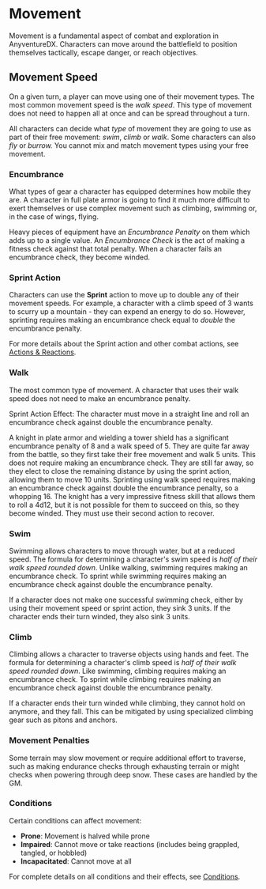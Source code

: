 # Movement

<div class="triangle-line"></div>

Movement is a fundamental aspect of combat and exploration in AnyventureDX. Characters can move around the battlefield to position themselves tactically, escape danger, or reach objectives.

## Movement Speed
On a given turn, a player can move using one of their movement types. The most common movement speed is the *walk speed*. This type of movement does not need to happen all at once and can be spread throughout a turn.

All characters can decide what *type* of movement they are going to use as part of their free movement: *swim*, *climb* or *walk*. Some characters can also *fly* or *burrow.* You cannot mix and match movement types using your free movement.

### Encumbrance

What types of gear a character has equipped determines how mobile they are. A character in full plate armor is going to find it much more difficult to exert themselves or use complex movement such as climbing, swimming or, in the case of wings, flying.

Heavy pieces of equipment have an *Encumbrance Penalty* on them which adds up to a single value. An *Encumbrance Check* is the act of making a fitness check against that total penalty. When a character fails an encumbrance check, they become winded.

### Sprint Action

Characters can use the **Sprint** action to move up to double any of their movement speeds. For example, a character with a climb speed of 3 wants to scurry up a mountain - they can expend an energy to do so. However, sprinting requires making an encumbrance check equal to *double* the encumbrance penalty. 

For more details about the Sprint action and other combat actions, see [Actions & Reactions](/wiki/actions-reactions).

### Walk

The most common type of movement. A character that uses their walk speed does not need to make an encumbrance penalty.

Sprint Action Effect: The character must move in a straight line and roll an encumbrance check against double the encumbrance penalty.

<div class="example-box">
A knight in plate armor and wielding a tower shield has a significant encumbrance penalty of 8 and a walk speed of 5. They are quite far away from the battle, so they first take their free movement and walk 5 units. This does not require making an encumbrance check. They are still far away, so they elect to close the remaining distance by using the sprint action, allowing them to move 10 units. Sprinting using walk speed requires making an encumbrance check against double the encumbrance penalty, so a whopping 16. The knight has a very impressive fitness skill that allows them to roll a 4d12, but it is not possible for them to succeed on this, so they become winded. They must use their second action to recover.
</div>

### Swim

Swimming allows characters to move through water, but at a reduced speed. The formula for determining a character's swim speed is *half of their walk speed rounded down*. Unlike walking, swimming requires making an encumbrance check. To sprint while swimming requires making an encumbrance check against double the encumbrance penalty.

If a character does not make one successful swimming check, either by using their movement speed or sprint action, they sink 3 units. If the character ends their turn winded, they also sink 3 units. 

### Climb

Climbing allows a character to traverse objects using hands and feet. The formula for determining a character's climb speed is *half of their walk speed rounded down*. Like swimming, climbing requires making an encumbrance check. To sprint while climbing requires making an encumbrance check against double the encumbrance penalty. 

If a character ends their turn winded while climbing, they cannot hold on anymore, and they fall. This can be mitigated by using specialized climbing gear such as pitons and anchors.

### Movement Penalties

Some terrain may slow movement or require additional effort to traverse, such as making endurance checks through exhausting terrain or might checks when powering through deep snow. These cases are handled by the GM. 

### Conditions

Certain conditions can affect movement:
- **Prone**: Movement is halved while prone
- **Impaired**: Cannot move or take reactions (includes being grappled, tangled, or hobbled)
- **Incapacitated**: Cannot move at all

For complete details on all conditions and their effects, see [Conditions](/wiki/conditions).


